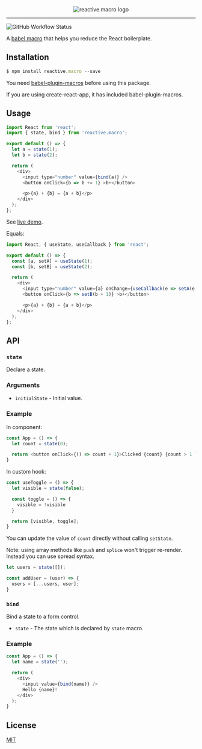 <div align="center">
  <img src="https://user-images.githubusercontent.com/465125/56975295-794a4180-6bab-11e9-9df3-8601ce87bb2e.png" alt="reactive.macro logo" />
</div>

<hr />

![GitHub Workflow Status](https://img.shields.io/github/workflow/status/yesmeck/reactive.macro/Test?style=flat-square)

A [babel macro](https://github.com/kentcdodds/babel-plugin-macros) that helps you reduce the React boilerplate.

## Installation

```javascript
$ npm install reactive.macro --save
```

You need [babel-plugin-macros](https://github.com/kentcdodds/babel-plugin-macros) before using this package.

If you are using create-react-app, it has included babel-plugin-macros.

## Usage

```javascript
import React from 'react';
import { state, bind } from 'reactive.macro';

export default () => {
  let a = state(1);
  let b = state(2);

  return (
    <div>
      <input type="number" value={bind(a)} />
      <button onClick={b => b += 1} >b+</button>

      <p>{a} + {b} = {a + b}</p>
    </div>
  );
};
```

See [live demo](https://codesandbox.io/s/k5ryv0z4p7).

Equals:

```javascript
import React, { useState, useCallback } from 'react';

export default () => {
  const [a, setA] = useState(1);
  const [b, setB] = useState(2);

  return (
    <div>
      <input type="number" value={a} onChange={useCallback(e => setA(e.target.value), [])} />
      <button onClick={b => setB(b + 1)} >b+</button>

      <p>{a} + {b} = {a + b}</p>
    </div>
  );
};
```

## API

### `state`

Declare a state.

### Arguments

- `initialState` - Initial value.


### Example

In component:

```javascript
const App = () => {
  let count = state(0);

  return <button onClick={() => count + 1}>Clicked {count} {count > 1 ? 'times' : 'time'}</button>
}
```

In custom hook:

```javascript
const useToggle = () => {
  let visible = state(false);

  const toggle = () => {
    visible = !visible
  }

  return [visible, toggle];
}
```

You can update the value of `count` directly without calling `setState`.

Note: using array methods like `push` and `splice` won't trigger re-render. Instead you can use spread syntax.

```javascript
let users = state([]);

const addUser = (user) => {
  users = [...users, user];
}
```

### `bind`

Bind a state to a form control.

- `state` - The state which is declared by `state` macro.

### Example

```javascript
const App = () => {
  let name = state('');

  return (
    <div>
      <input value={bind(name)} />
      Hello {name}!
    </div>
  );
}
```

## License

[MIT](LICENSE)
